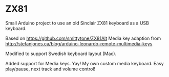 ZX81
====

Small Arduino project to use an old Sinclair ZX81 keyboard as a USB keyboard.

Based on https://github.com/smittytone/ZX81Alt
Media key adaption from http://stefanjones.ca/blog/arduino-leonardo-remote-multimedia-keys

Modified to support Swedish keyboard layout (Mac).

Added support for Media keys. Yay! My own custom media keyboard. Easy play/pause, next track and volume control!
